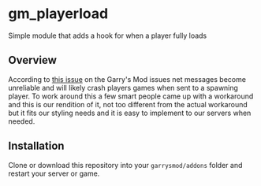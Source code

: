 # gm_playerload
Simple module that adds a hook for when a player fully loads

## Overview
According to [this issue](https://github.com/Facepunch/garrysmod-requests/issues/718) on the Garry's Mod issues net messages become unreliable and will likely crash players games when sent to a spawning player. To work around this a few smart people came up with a workaround and this is our rendition of it, not too different from the actual workaround but it fits our styling needs and it is easy to implement to our servers when needed.

## Installation
Clone or download this repository into your `garrysmod/addons` folder and restart your server or game.
